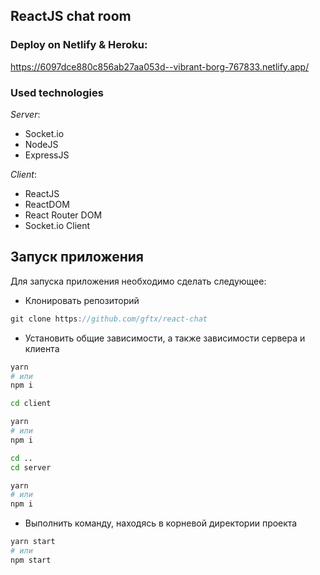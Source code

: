 ReactJS chat room
------
### Deploy on Netlify & Heroku: 

https://6097dce880c856ab27aa053d--vibrant-borg-767833.netlify.app/

### Used technologies
*Server*:

- Socket.io
- NodeJS
- ExpressJS

*Client*:

- ReactJS
- ReactDOM
- React Router DOM
- Socket.io Client

## Запуск приложения

Для запуска приложения необходимо сделать следующее:

- Клонировать репозиторий

```js
git clone https://github.com/gftx/react-chat
```

- Установить общие зависимости, а также зависимости сервера и клиента

```bash
yarn
# или
npm i

cd client

yarn
# или
npm i

cd ..
cd server

yarn
# или
npm i
```

- Выполнить команду, находясь в корневой директории проекта

```bash
yarn start
# или
npm start
```
